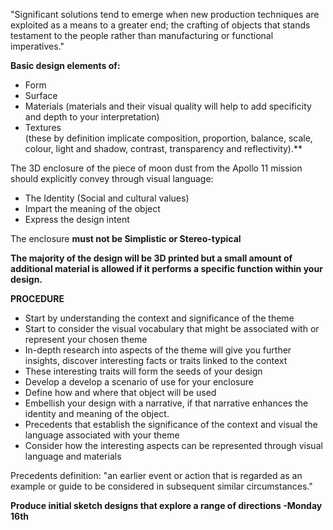 "Significant solutions tend to emerge when new production techniques are exploited as a means to a greater end; the crafting of objects that stands testament to the people rather than manufacturing or functional imperatives."    

**Basic design elements of:**  
* Form 
* Surface 
* Materials (materials and their visual quality will help to add specificity and depth to your interpretation)   
* Textures  
(these by definition implicate composition, proportion, balance, scale, colour, light and shadow, contrast,
transparency and reflectivity).**  

The 3D enclosure of the piece of moon dust from the Apollo 11 mission should explicitly convey through visual language: 
* The Identity (Social and cultural values) 
* Impart the meaning of the object 
* Express the design intent 
     
The enclosure **must not be Simplistic or Stereo-typical**  
  
**The majority of the design will be 3D printed but a small amount of additional material is allowed if it performs a specific function within your design.**
  
**PROCEDURE**
* Start by understanding the context and significance of the theme
* Start to consider the visual vocabulary that might be associated with or represent your chosen theme
* In-depth research into aspects of the theme will give you further insights, discover interesting facts or traits linked to the context
* These interesting traits will form the seeds of your design
* Develop a develop a scenario of use for your enclosure
* Define how and where that object will be used
* Embellish your design with a narrative, if that narrative enhances the identity and meaning of the object.
* Precedents that establish the significance of the context and visual the language associated with your theme
* Consider how the interesting aspects can be represented through visual language and materials 

Precedents definition: "an earlier event or action that is regarded as an example or guide to be considered in subsequent similar circumstances."

**Produce initial sketch designs that explore a range of directions -Monday 16th**
